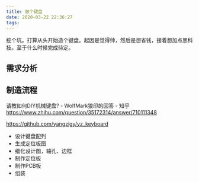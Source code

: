 ```yaml
---
title: 做个键盘
date: 2020-03-22 22:36:27
tags:
---
```


挖个坑。打算从头开始造个键盘。起因是觉得帅，然后是想省钱，接着想加点黑科技。至于什么时候完成待定。

<!-- more -->

## 需求分析

## 制造流程

请教如何DIY机械键盘? - WolfMark狼印的回答 - 知乎
https://www.zhihu.com/question/35172314/answer/710111348

https://github.com/yangzigy/yz_keyboard


- 设计键盘配列
- 生成定位板图
- 细化设计图，轴孔、边框
- 制作定位板
- 制作PCB板
- 组装

